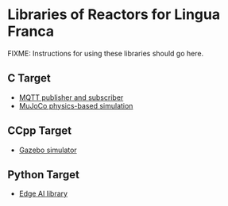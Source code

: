 # Libraries of Reactors for Lingua Franca

FIXME: Instructions for using these libraries should go here.

## C Target

- [MQTT publisher and subscriber](https://github.com/lf-lang/mqtt-c)
- [MuJoCo physics-based simulation](https://github.com/lf-lang/mujoco-c)

## CCpp Target
- [Gazebo simulator](https://github.com/lf-lang/gazebo-ccpp)

## Python Target
- [Edge AI library](https://github.com/lf-lang/edgeai-python)
